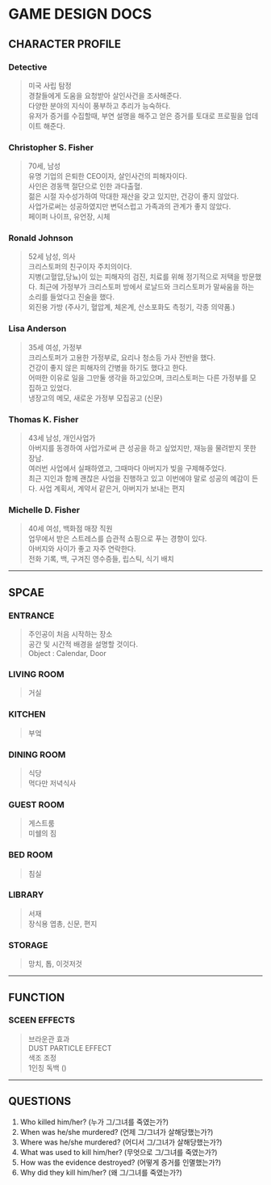 # GAME DESIGN DOCS
## CHARACTER PROFILE

### Detective
> 미국 사립 탐정  
경찰들에게 도움을 요청받아 살인사건을 조사해준다.  
다양한 분야의 지식이 풍부하고 추리가 능숙하다.  
유저가 증거를 수집할때, 부연 설명을 해주고 얻은 증거를 토대로 프로필을 업데이트 해준다.

### Christopher S. Fisher
> 70세, 남성  
유명 기업의 은퇴한 CEO이자, 살인사건의 피해자이다.  
사인은 경동맥 절단으로 인한 과다출혈.  
젊은 시절 자수성가하여 막대한 재산을 갖고 있지만, 건강이 좋지 않았다.  
사업가로써는 성공하였지만 변덕스럽고 가족과의 관계가 좋지 않았다.  
페이퍼 나이프, 유언장, 시체

### Ronald Johnson
> 52세 남성, 의사  
크리스토퍼의 친구이자 주치의이다.  
지병(고혈압,당뇨)이 있는 피해자의 검진, 치료를 위해 정기적으로 저택을 방문했다. 
최근에 가정부가 크리스토퍼 방에서 로날드와 크리스토퍼가 말싸움을 하는 소리를 들었다고 진술을 했다.  
외진용 가방 (주사기, 혈압계, 체온계, 산소포화도 측정기, 각종 의약품.)

### Lisa Anderson
> 35세 여성, 가정부  
크리스토퍼가 고용한 가정부로, 요리나 청소등 가사 전반을 했다.  
건강이 좋지 않은 피해자의 간병을 하기도 했다고 한다.  
어떠한 이유로 일을 그만둘 생각을 하고있으며, 크리스토퍼는 다른 가정부를 모집하고 있었다.  
냉장고의 메모, 새로운 가정부 모집공고 (신문)

### Thomas K. Fisher
> 43세 남성, 개인사업가  
아버지를 동경하여 사업가로써 큰 성공을 하고 싶었지만, 재능을 물려받지 못한 장남.  
여러번 사업에서 실패하였고, 그때마다 아버지가 빚을 구제해주었다.  
최근 지인과 함께 괜찮은 사업을 진행하고 있고 이번에야 말로 성공의 예감이 든다.
사업 계획서, 계약서 같은거, 아버지가 보내는 편지

### Michelle D. Fisher
> 40세 여성, 백화점 매장 직원  
업무에서 받은 스트레스를 습관적 쇼핑으로 푸는 경향이 있다.  
아버지와 사이가 좋고 자주 연락한다.  
전화 기록, 백, 구겨진 영수증들, 립스틱, 식기 배치

---

## SPCAE
### ENTRANCE
> 주인공이 처음 시작하는 장소  
공간 및 시간적 배경을 설명할 것이다.  
Object : Calendar, Door

### LIVING ROOM
> 거실

### KITCHEN
> 부엌  


### DINING ROOM
> 식당  
먹다만 저녁식사

### GUEST ROOM
> 게스트룸  
미쉘의 짐

### BED ROOM
> 침실

### LIBRARY
> 서재  
장식용 엽총, 신문, 편지

### STORAGE
> 망치, 톱, 이것저것


---

## FUNCTION
### SCEEN EFFECTS
> 브라운관 효과  
DUST PARTICLE EFFECT  
색조 조정  
1인칭 독백 ()

---

## QUESTIONS
1. Who killed him/her? (누가 그/그녀를 죽였는가?)
2. When was he/she murdered? (언제 그/그녀가 살해당했는가?)
3. Where was he/she murdered? (어디서 그/그녀가 살해당했는가?)
4. What was used to kill him/her? (무엇으로 그/그녀를 죽였는가?)  
5. How was the evidence destroyed? (어떻게 증거를 인멸했는가?)
6. Why did they kill him/her? (왜 그/그녀를 죽였는가?)